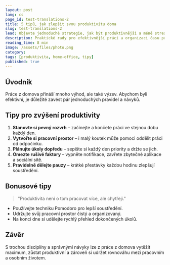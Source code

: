 ```yaml
---
layout: post
lang: cs
page_id: test-translations-2
title: 5 tipů, jak zlepšit svou produktivitu doma
slug: test-translations-2
lead: Objevte jednoduché strategie, jak být produktivnější a méně stresovaný při home office.
description: Praktické rady pro efektivnější práci a organizaci času při práci z domova.
reading_time: 8 min
image: /assets/files/photo.png
category:
tags: [produktivita, home-office, tipy]
published: true
---
```

## Úvodník

Práce z domova přináší mnoho výhod, ale také výzev. Abychom byli efektivní, je důležité zavést pár jednoduchých pravidel a návyků.

## Tipy pro zvýšení produktivity

1. **Stanovte si pevný rozvrh** – začínejte a končete práci ve stejnou dobu každý den.  
2. **Vytvořte si pracovní prostor** – i malý koutek může pomoci oddělit práci od odpočinku.  
3. **Plánujte úkoly dopředu** – sepište si každý den priority a držte se jich.  
4. **Omezte rušivé faktory** – vypněte notifikace, zavřete zbytečné aplikace a sociální sítě.  
5. **Pravidelně dělejte pauzy** – krátké přestávky každou hodinu zlepšují soustředění.

## Bonusové tipy

> "Produktivita není o tom pracovat více, ale chytřeji."

- Používejte techniku Pomodoro pro lepší soustředění.  
- Udržujte svůj pracovní prostor čistý a organizovaný.  
- Na konci dne si udělejte rychlý přehled dokončených úkolů.

## Závěr

S trochou disciplíny a správnými návyky lze z práce z domova vytěžit maximum, zůstat produktivní a zároveň si udržet rovnováhu mezi pracovním a osobním životem.